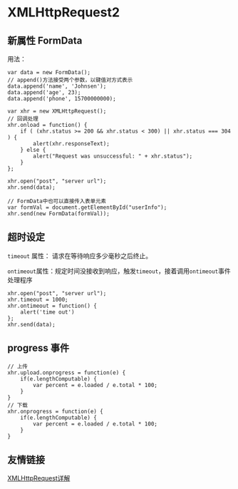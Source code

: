 # XMLHttpRequest2

## 新属性 FormData

用法：

```
var data = new FormData();
// append()方法接受两个参数，以键值对方式表示
data.append('name', 'Johnsen');
data.append('age', 23);
data.append('phone', 15700000000);

var xhr = new XMLHttpRequest();
// 回调处理
xhr.onload = function() {
	if ( (xhr.status >= 200 && xhr.status < 300) || xhr.status === 304 ) {
		alert(xhr.responseText);
	} else {
		alert("Request was unsuccessful: " + xhr.status");
	}
};

xhr.open("post", "server url");
xhr.send(data);

// FormData中也可以直接传入表单元素
var formVal = document.getElementById("userInfo");
xhr.send(new FormData(formVal));
```

## 超时设定

`timeout` 属性： 请求在等待响应多少毫秒之后终止。

`ontimeout`属性：规定时间没接收到响应，触发`timeout`，接着调用`ontimeout`事件处理程序

```
xhr.open("post", "server url");
xhr.timeout = 1000;
xhr.ontimeout = function() {
	alert('time out')
};
xhr.send(data);
```

## progress 事件

```
// 上传
xhr.upload.onprogress = function(e) {
	if(e.lengthComputable) {
		var percent = e.loaded / e.total * 100;
	}
}
// 下载
xhr.onprogress = function(e) {
	if(e.lengthComputable) {
		var percent = e.loaded / e.total * 100;
	}
}
```

## 友情链接

[XMLHttpRequest详解](https://segmentfault.com/a/1190000004322487#articleHeader12)


